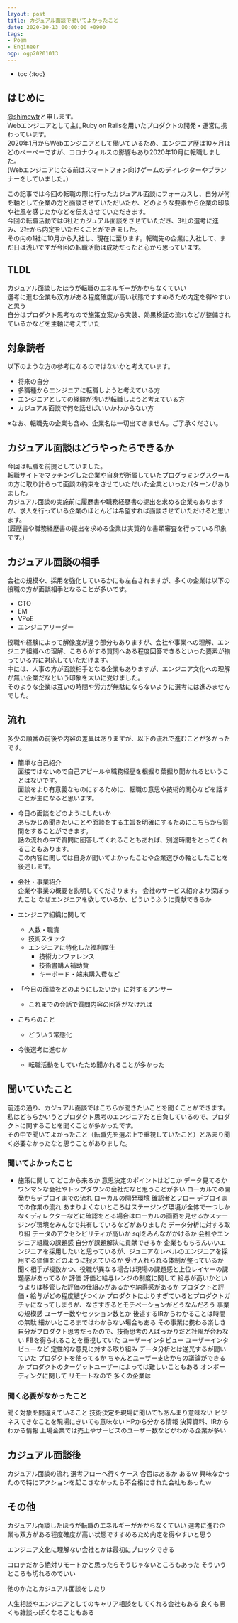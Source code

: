 ```yaml
---
layout: post
title: カジュアル面談で聞いてよかったこと
date: 2020-10-13 00:00:00 +0900
tags:
- Poem
- Engineer
ogp: ogp20201013
---
```


* toc
{:toc}

## はじめに

[@shimewtr](https://twitter.com/shimewtr)と申します。  
Webエンジニアとして主にRuby on Railsを用いたプロダクトの開発・運営に携わっています。  
2020年1月からWebエンジニアとして働いているため、エンジニア歴は10ヶ月ほどのぺーぺーですが、コロナウィルスの影響もあり2020年10月に転職しました。  
(Webエンジニアになる前はスマートフォン向けゲームのディレクターやプランナーをしていました。)

この記事では今回の転職の際に行ったカジュアル面談にフォーカスし、自分が何を軸として企業の方と面談させていただいたか、どのような要素から企業の印象や社風を感じたかなどを伝えさせていただきます。  
今回の転職活動では6社とカジュアル面談をさせていただき、3社の選考に進み、2社から内定をいただくことができました。  
その内の1社に10月から入社し、現在に至ります。転職先の企業に入社して、まだ日は浅いですが今回の転職活動は成功だったと心から思っています。

## TLDL

カジュアル面談したほうが転職のエネルギーがかからなくていい  
選考に進む企業も双方がある程度確度が高い状態ですすめるため内定を得やすいと思う  
自分はプロダクト思考なので施策立案から実装、効果検証の流れなどが整備されているかなどを主軸に考えていた  

## 対象読者

以下のような方の参考になるのではないかと考えています。

* 将来の自分
* 多職種からエンジニアに転職しようと考えている方
* エンジニアとしての経験が浅いが転職しようと考えている方
* カジュアル面談で何を話せばいいかわからない方

※なお、転職先の企業も含め、企業名は一切出てきません。ご了承ください。

## カジュアル面談はどうやったらできるか

今回は転職を前提としていました。  
転職サイトでマッチングした企業や自身が所属していたプログラミングスクールの方に取り計らって面談の約束をさせていただいた企業といったパターンがありました。  
カジュアル面談の実施前に履歴書や職務経歴書の提出を求める企業もありますが、求人を行っている企業のほとんどは希望すれば面談させていただけると思います。  
(履歴書や職務経歴書の提出を求める企業は実質的な書類審査を行っている印象です。)

## カジュアル面談の相手

会社の規模や、採用を強化しているかにも左右されますが、多くの企業は以下の役職の方が面談相手となることが多いです。

* CTO
* EM
* VPoE
* エンジニアリーダー

役職や経験によって解像度が違う部分もありますが、会社や事業への理解、エンジニア組織への理解、こちらがする質問へある程度回答できるといった要素が揃っている方に対応していただけます。  
中には、人事の方が面談相手となる企業もありますが、エンジニア文化への理解が無い企業だなという印象を大いに受けました。  
そのような企業は互いの時間や労力が無駄にならないように選考には進みませんでした。

## 流れ

多少の順番の前後や内容の差異はありますが、以下の流れで進むことが多かったです。

* 簡単な自己紹介  
  面接ではないので自己アピールや職務経歴を根掘り葉掘り聞かれるということはないです。  
  面談をより有意義なものにするために、転職の意思や技術的関心などを話すことが主になると思います。

* 今日の面談をどのようにしたいか  
  あらかじめ聞きたいことや面談をする主旨を明確にするためにこちらから質問をすることができます。  
  話の流れの中で質問に回答してくれることもあれば、別途時間をとってくれることもあります。  
  この内容に関しては自身が聞いてよかったことや企業選びの軸としたことを後述します。

* 会社・事業紹介  
  企業や事業の概要を説明してくださります。
  会社のサービス紹介より深ぼったこと
  なぜエンジニアを欲しているか、どういうふうに貢献できるか
* エンジニア組織に関して
  * 人数・職責
  * 技術スタック
  * エンジニアに特化した福利厚生
    * 技術カンファレンス
    * 技術書購入補助費
    * キーボード・端末購入費など
* 「今日の面談をどのようにしたいか」に対するアンサー
  * これまでの会話で質問内容の回答がなければ
* こちらのこと
  * どういう常態化
* 今後選考に進むか
  * 転職活動をしていたため聞かれることが多かった

## 聞いていたこと

前述の通り、カジュアル面談ではこちらが聞きたいことを聞くことができます。  
私はどちらかいうとプロダクト思考のエンジニアだと自負しているので、プロダクトに関することを聞くことが多かったです。  
その中で聞いてよかったこと（転職先を選ぶ上で重視していたこと）とあまり聞く必要なかったなと思うことがありました。

### 聞いてよかったこと

* 施策に関して
  どこから来るか
  意思決定のポイントはどこか
    データ見てるか
  ワンマンな会社やトップダウンの会社だなと思うことが多い
ローカルでの開発からデプロイまでの流れ
  ローカルの開発環境
  確認者とフロー
  デプロイまでの作業の流れ
  あまりよくないところはステージング環境が全体で一つしかなくディレクターなどに確認をとる場合はローカルの画面を見せるかステージング環境をみんなで共有しているなどがありました
データ分析に対する取り組
  データのアクセシビリティが高いか
  sqlをみんながかけるか
会社やエンジニア組織の課題感
  自分が課題解決に貢献できるか
  企業ももちろんいいエンジニアを採用したいと思っているが、ジュニアなレベルのエンジニアを採用する価値をどのように捉えているか
  受け入れられる体制が整っているか
  聞く相手が複数かつ、役職が異なる場合は現場の課題感と上位レイヤーの課題感があってるか
評価
  評価と給与レンジの制度に関して
  給与が高いかというよりは移管した評価の仕組みがあるかや納得感があるか
  プロダクトと評価・給与がどの程度結びつくか
  プロダクトによりすぎているとプロダクトガチャになってしまうが、なさすぎるとモチベーションがどうなんだろう
事業の規模感
  ユーザー数やセッション数とか
  後述するIRからわかることは時間の無駄
  細かいところまではわからない場合もある
その事業に携わる楽しさ
  自分がプロダクト思考だったので、技術思考の人ばっかりだと社風が合わない
  FBを得られることを重視していた
ユーザーインタビュー
  ユーザーインタビューなど
  定性的な意見に対する取り組み
  データ分析とは逆光するが聞いていた
プロダクトを使ってるか
  ちゃんとユーザー支店からの議論ができるか
  プロダクトのターゲットユーザーによっては難しいこともある
オンボーディングに関して
  リモートなので
  多くの企業は

### 聞く必要がなかったこと

聞く対象を間違えていること
  技術決定を現場に聞いてもあんまり意味ない
  ビジネスてきなことを現場にきいても意味ない
HPから分かる情報
決算資料、IRからわかる情報
  上場企業では売上やサービスのユーザー数などがわかる企業が多い

## カジュアル面談後

カジュアル面談の流れ
選考フローへ行くケース
合否はあるか
  あるｗ
  興味なかったので特にアクションを起こさなかったら不合格にされた会社もあったｗ

## その他

カジュアル面談したほうが転職のエネルギーがかからなくていい
選考に進む企業も双方がある程度確度が高い状態ですすめるため内定を得やすいと思う

エンジニア文化に理解ない会社とかは最初にブロックできる

コロナだから絶対リモートかと思ったらそうじゃないところもあった
そういうところも切れるのでいい

他のかたとカジュアル面談をしたり

人生相談やエンジニアとしてのキャリア相談をしてくれる会社もある
良くも悪くも雑談っぽくなることもある
